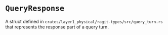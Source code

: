 # `QueryResponse`

A struct defined in `crates/layer1_physical/ragit-types/src/query_turn.rs` that represents the response part of a query turn.